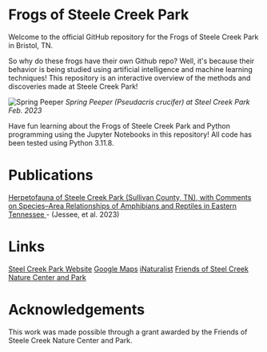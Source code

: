 # Frogs of Steele Creek Park

Welcome to the official GitHub repository for the Frogs of Steele Creek Park in Bristol, TN.

So why do these frogs have their own Github repo? Well, it's because their behavior is being studied using artificial intelligence and machine learning techniques! This repository is an interactive overview of the methods and discoveries made at Steele Creek Park! 

![Spring Peeper](data/images/spring-peeper.jpg)
<i>Spring Peeper (Pseudacris crucifer) at Steel Creek Park Feb. 2023</i>

Have fun learning about the Frogs of Steele Creek Park and Python programming using the Jupyter Notebooks in this repository! All code has been tested using Python 3.11.8.

# Publications
<a href="https://bioone.org/journals/southeastern-naturalist/volume-21/issue-1/058.021.0110/Herpetofauna-of-Steele-Creek-Park-Sullivan-County-TN-with-Comments/10.1656/058.021.0110.short">Herpetofauna of Steele Creek Park (Sullivan County, TN), with Comments on Species–Area Relationships of Amphibians and Reptiles in Eastern Tennessee </a> - (Jessee, et al. 2023)

# Links
<a href="https://www.bristoltn.org/166/Steele-Creek-Park">Steel Creek Park Website</a>
<a href="https://maps.app.goo.gl/NuSGCce9vAFTKjiq6">Google Maps</a>
<a href="https://www.inaturalist.org/places/130630">iNaturalist</a>
<a href="https://www.friendsofsteelecreek.org/">Friends of Steel Creek Nature Center and Park</a>


# Acknowledgements
This work was made possible through a grant awarded by the Friends of Steele Creek Nature Center and Park. 
